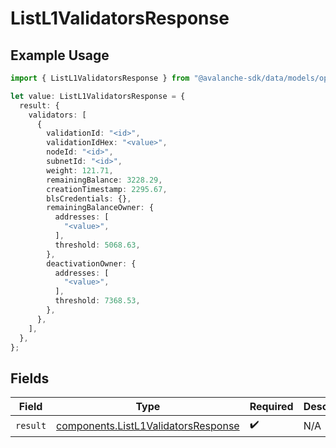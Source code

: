 # ListL1ValidatorsResponse

## Example Usage

```typescript
import { ListL1ValidatorsResponse } from "@avalanche-sdk/data/models/operations";

let value: ListL1ValidatorsResponse = {
  result: {
    validators: [
      {
        validationId: "<id>",
        validationIdHex: "<value>",
        nodeId: "<id>",
        subnetId: "<id>",
        weight: 121.71,
        remainingBalance: 3228.29,
        creationTimestamp: 2295.67,
        blsCredentials: {},
        remainingBalanceOwner: {
          addresses: [
            "<value>",
          ],
          threshold: 5068.63,
        },
        deactivationOwner: {
          addresses: [
            "<value>",
          ],
          threshold: 7368.53,
        },
      },
    ],
  },
};
```

## Fields

| Field                                                                                      | Type                                                                                       | Required                                                                                   | Description                                                                                |
| ------------------------------------------------------------------------------------------ | ------------------------------------------------------------------------------------------ | ------------------------------------------------------------------------------------------ | ------------------------------------------------------------------------------------------ |
| `result`                                                                                   | [components.ListL1ValidatorsResponse](../../models/components/listl1validatorsresponse.md) | :heavy_check_mark:                                                                         | N/A                                                                                        |